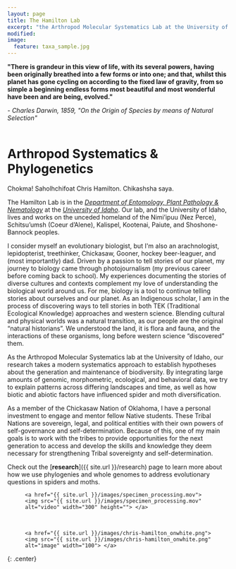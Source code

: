 ```yaml
---
layout: page
title: The Hamilton Lab
excerpt: "the Arthropod Molecular Systematics Lab at the University of Idaho"
modified: 
image:
  feature: taxa_sample.jpg
---
```

**"There is grandeur in this view of life, with its several powers, having been originally breathed into a few forms or into one; and that, whilst this planet has gone cycling on according to the fixed law of gravity, from so simple a beginning endless forms most beautiful and most wonderful have been and are being, evolved."**

*- Charles Darwin, 1859, "On the Origin of Species by means of Natural Selection"*
<br>
<br>

# Arthropod Systematics & Phylogenetics

Chokma! Saholhchifoat Chris Hamilton. Chikashsha saya.

The Hamilton Lab is in the [*Department of Entomology, Plant Pathology & Nematology*](https://www.uidaho.edu/cals/entomology-plant-pathology-and-nematology) at the [*University of Idaho*](http://www.uidaho.edu). Our lab, and the University of Idaho, lives and works on the unceded homeland of the Nimi’ipuu (Nez Perce), Schitsu’umsh (Coeur d’Alene), Kalispel, Kootenai, Paiute, and Shoshone-Bannock peoples.

I consider myself an evolutionary biologist, but I'm also an arachnologist, lepidopterist, treethinker, Chickasaw, Gooner, hockey beer-leaguer, and (most importantly) dad. Driven by a passion to tell stories of our planet, my journey to biology came through photojournalism (my previous career before coming back to school). My experiences documenting the stories of diverse cultures and contexts complement my love of understanding the biological world around us. For me, biology is a tool to continue telling stories about ourselves and our planet. As an Indigenous scholar, I am in the process of discovering ways to tell stories in both TEK (Traditional Ecological Knowledge) approaches and western science. Blending cultural and physical worlds was a natural transition, as our people are the original “natural historians”. We understood the land, it is flora and fauna, and the interactions of these organisms, long before western science “discovered” them.

As the Arthropod Molecular Systematics lab at the University of Idaho, our research takes a modern systematics approach to establish hypotheses about the generation and maintenance of biodiversity. By integrating large amounts of genomic, morphometric, ecological, and behavioral data, we try to explain patterns across differing landscapes and time, as well as how biotic and abiotic factors have influenced spider and moth diversification.

As a member of the Chickasaw Nation of Oklahoma, I have a personal investment to engage and mentor fellow Native students. These Tribal Nations are sovereign, legal, and political entities with their own powers of self-governance and self-determination. Because of this, one of my main goals is to work with the tribes to provide opportunities for the next generation to access and develop the skills and knowledge they deem necessary for strengthening Tribal sovereignty and self-determination.

Check out the [**research**]({{ site.url }}/research) page to learn more about how we use phylogenies and whole genomes to address evolutionary questions in spiders and moths.

<figure>

	<a href="{{ site.url }}/images/specimen_processing.mov"><img src="{{ site.url }}/images/specimen_processing.mov" alt="video" width="300" height=""> </a>

</figure>

<br>

<figure>

	<a href="{{ site.url }}/images/chris-hamilton_onwhite.png"><img src="{{ site.url }}/images/chris-hamilton_onwhite.png" alt="image" width="100"> </a>

</figure>
{: .center}

